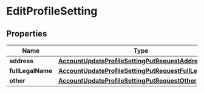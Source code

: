 

# EditProfileSetting


## Properties

| Name | Type | Description | Notes |
|------------ | ------------- | ------------- | -------------|
|**address** | [**AccountUpdateProfileSettingPutRequestAddress**](AccountUpdateProfileSettingPutRequestAddress.md) |  |  |
|**fullLegalName** | [**AccountUpdateProfileSettingPutRequestFullLegalName**](AccountUpdateProfileSettingPutRequestFullLegalName.md) |  |  |
|**other** | [**AccountUpdateProfileSettingPutRequestOther**](AccountUpdateProfileSettingPutRequestOther.md) |  |  |



